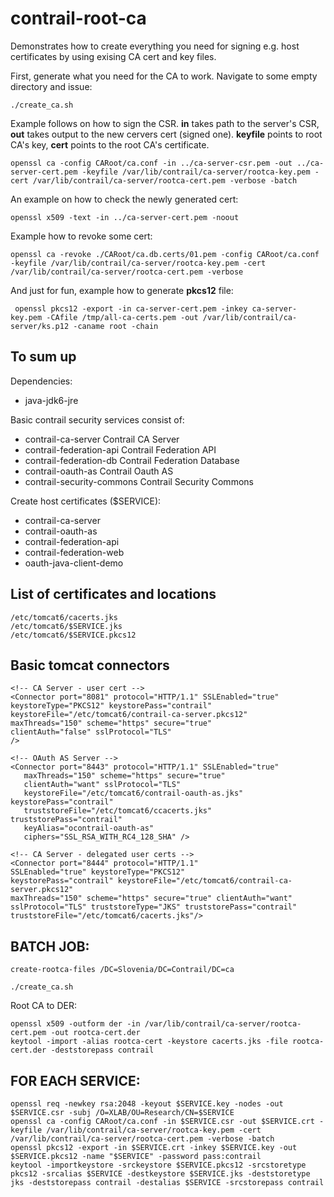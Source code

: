 contrail-root-ca
================

Demonstrates how to create everything you need for signing e.g. host certificates by using exising CA cert and key files.

First, generate what you need for the CA to work. Navigate to some empty directory and issue:
```
./create_ca.sh
```

Example follows on how to sign the CSR. **in** takes path to the server's CSR, **out** takes output to the new cervers cert (signed one). **keyfile** points to root CA's key, **cert** points to the root CA's certificate.
```
openssl ca -config CARoot/ca.conf -in ../ca-server-csr.pem -out ../ca-server-cert.pem -keyfile /var/lib/contrail/ca-server/rootca-key.pem -cert /var/lib/contrail/ca-server/rootca-cert.pem -verbose -batch
```

An example on how to check the newly generated cert:
```
openssl x509 -text -in ../ca-server-cert.pem -noout
```

Example how to revoke some cert:
```
openssl ca -revoke ./CARoot/ca.db.certs/01.pem -config CARoot/ca.conf -keyfile /var/lib/contrail/ca-server/rootca-key.pem -cert /var/lib/contrail/ca-server/rootca-cert.pem -verbose
```

And just for fun, example how to generate **pkcs12** file:
```
 openssl pkcs12 -export -in ca-server-cert.pem -inkey ca-server-key.pem -CAfile /tmp/all-ca-certs.pem -out /var/lib/contrail/ca-server/ks.p12 -caname root -chain
```

To sum up
----
Dependencies:
* java-jdk6-jre

Basic contrail security services consist of:

* contrail-ca-server Contrail CA Server
* contrail-federation-api Contrail Federation API
* contrail-federation-db Contrail Federation Database
* contrail-oauth-as Contrail Oauth AS
* contrail-security-commons Contrail Security Commons

Create host certificates ($SERVICE):
* contrail-ca-server
* contrail-oauth-as
* contrail-federation-api
* contrail-federation-web
* oauth-java-client-demo

List of certificates and locations
----------
```
/etc/tomcat6/cacerts.jks
/etc/tomcat6/$SERVICE.jks
/etc/tomcat6/$SERVICE.pkcs12
```
Basic tomcat connectors
----------

```
<!-- CA Server - user cert -->
<Connector port="8081" protocol="HTTP/1.1" SSLEnabled="true"
keystoreType="PKCS12" keystorePass="contrail" 
keystoreFile="/etc/tomcat6/contrail-ca-server.pkcs12"
maxThreads="150" scheme="https" secure="true"
clientAuth="false" sslProtocol="TLS"
/>
```
```
<!-- OAuth AS Server -->
<Connector port="8443" protocol="HTTP/1.1" SSLEnabled="true"
   maxThreads="150" scheme="https" secure="true"
   clientAuth="want" sslProtocol="TLS"
   keystoreFile="/etc/tomcat6/contrail-oauth-as.jks" keystorePass="contrail"
   truststoreFile="/etc/tomcat6/ccacerts.jks" truststorePass="contrail"
   keyAlias="ocontrail-oauth-as"
   ciphers="SSL_RSA_WITH_RC4_128_SHA" />
```
```
<!-- CA Server - delegated user certs -->
<Connector port="8444" protocol="HTTP/1.1" 
SSLEnabled="true" keystoreType="PKCS12" 
keystorePass="contrail" keystoreFile="/etc/tomcat6/contrail-ca-server.pkcs12" 
maxThreads="150" scheme="https" secure="true" clientAuth="want" 
sslProtocol="TLS" truststoreType="JKS" truststorePass="contrail" 
truststoreFile="/etc/tomcat6/cacerts.jks"/>
```


BATCH JOB:
----------
```
create-rootca-files /DC=Slovenia/DC=Contrail/DC=ca
```
```
./create_ca.sh
```

Root CA to DER:
```
openssl x509 -outform der -in /var/lib/contrail/ca-server/rootca-cert.pem -out rootca-cert.der
keytool -import -alias rootca-cert -keystore cacerts.jks -file rootca-cert.der -deststorepass contrail
```

FOR EACH SERVICE:
----------
```
openssl req -newkey rsa:2048 -keyout $SERVICE.key -nodes -out $SERVICE.csr -subj /O=XLAB/OU=Research/CN=$SERVICE
openssl ca -config CARoot/ca.conf -in $SERVICE.csr -out $SERVICE.crt -keyfile /var/lib/contrail/ca-server/rootca-key.pem -cert /var/lib/contrail/ca-server/rootca-cert.pem -verbose -batch
openssl pkcs12 -export -in $SERVICE.crt -inkey $SERVICE.key -out $SERVICE.pkcs12 -name "$SERVICE" -password pass:contrail
keytool -importkeystore -srckeystore $SERVICE.pkcs12 -srcstoretype pkcs12 -srcalias $SERVICE -destkeystore $SERVICE.jks -deststoretype jks -deststorepass contrail -destalias $SERVICE -srcstorepass contrail
```
